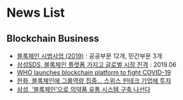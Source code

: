 # News List

## Blockchain Business 

- [블록체인 시범사업 (2019)](https://www.boannews.com/media/view.asp?idx=78461) : 공공부문 12개, 민간부문 3개
- [삼성SDS, 블록체인 플랫폼 가지고 글로벌 시장 진격](https://news.naver.com/main/ranking/read.nhn?mid=etc&sid1=111&rankingType=popular_day&oid=092&aid=0002164355&date=20190618&type=1&rankingSeq=1&rankingSectionId=105) : 2019.06
- [WHO launches blockchain platform to fight COVID-19](https://cointelegraph.com/news/world-health-organization-launches-blockchain-platform-to-fight-covid-19)
- [한화, 블록체인에 그룹역량 집중… 스위스 핀테크 기업에 투자](https://www.fnnews.com/news/202003301644349257?fbclid=IwAR2jDuPQ5H-DfQ5kbnLSnlxx16pbCpfLDE0LHKfI5LM1JPzj9e6W2eDPBPw)
- [삼성, ‘블록체인’으로 의약품 유통 시스템 구축 나선다](http://www.hitnews.co.kr/news/articleView.html?idxno=16019&fbclid=IwAR3D2GEnuJt_77LOSH2gSMHuFCjT7cXtKt90TYYBlcHmiB3Txtk86vjEgiI) 


